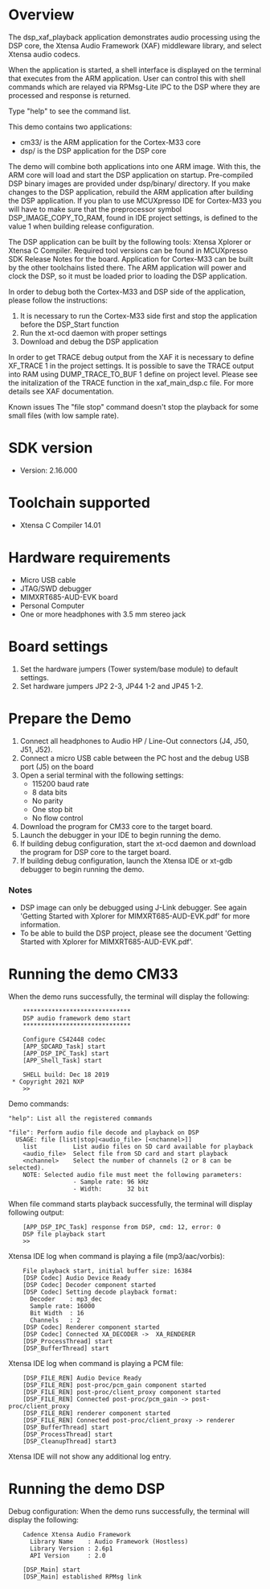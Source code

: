Overview
========
The dsp_xaf_playback application demonstrates audio processing using the DSP core,
the Xtensa Audio Framework (XAF) middleware library, and select Xtensa audio
codecs.

When the application is started, a shell interface is displayed on the terminal
that executes from the ARM application.  User can control this with shell
commands which are relayed via RPMsg-Lite IPC to the DSP where they are
processed and response is returned.

Type "help" to see the command list.

This demo contains two applications:
- cm33/ is the ARM application for the Cortex-M33 core
- dsp/ is the DSP application for the DSP core

The demo will combine both applications into one ARM image.
With this, the ARM core will load and start the DSP application on
startup. Pre-compiled DSP binary images are provided under dsp/binary/ directory.
If you make changes to the DSP application, rebuild the ARM application after building the DSP application.
If you plan to use MCUXpresso IDE for Cortex-M33 you will have to make sure that
the preprocessor symbol DSP_IMAGE_COPY_TO_RAM, found in IDE project settings,
is defined to the value 1 when building release configuration.

The DSP application can be built by the following tools:
Xtensa Xplorer or Xtensa C Compiler. Required tool versions can be found
in MCUXpresso SDK Release Notes for the board. Application for Cortex-M33 can be built by the other toolchains listed there.
The ARM application will power and clock the DSP, so it must be loaded prior to loading the DSP application.

In order to debug both the Cortex-M33 and DSP side of the application, please follow the instructions:
1. It is necessary to run the Cortex-M33 side first and stop the application before the DSP_Start function
2. Run the xt-ocd daemon with proper settings
3. Download and debug the DSP application

In order to get TRACE debug output from the XAF it is necessary to define XF_TRACE 1 in the project settings.
It is possible to save the TRACE output into RAM using DUMP_TRACE_TO_BUF 1 define on project level.
Please see the initalization of the TRACE function in the xaf_main_dsp.c file.
For more details see XAF documentation.

Known issues
The "file stop" command doesn't stop the playback for some small files (with low sample rate).


SDK version
===========
- Version: 2.16.000

Toolchain supported
===================
- Xtensa C Compiler  14.01

Hardware requirements
=====================
- Micro USB cable
- JTAG/SWD debugger
- MIMXRT685-AUD-EVK board
- Personal Computer
- One or more headphones with 3.5 mm stereo jack

Board settings
==============
1. Set the hardware jumpers (Tower system/base module) to default settings.
2. Set hardware jumpers JP2 2-3, JP44 1-2 and JP45 1-2.

Prepare the Demo
================
1. Connect all headphones to Audio HP / Line-Out connectors (J4, J50, J51, J52).
2. Connect a micro USB cable between the PC host and the debug USB port (J5) on the board
3. Open a serial terminal with the following settings:
    - 115200 baud rate
    - 8 data bits
    - No parity
    - One stop bit
    - No flow control
4. Download the program for CM33 core to the target board.
5. Launch the debugger in your IDE to begin running the demo.
6. If building debug configuration, start the xt-ocd daemon and download the program for DSP
   core to the target board.
7. If building debug configuration, launch the Xtensa IDE or xt-gdb debugger to
begin running the demo.

### Notes
- DSP image can only be debugged using J-Link debugger. See again 'Getting Started
  with Xplorer for MIMXRT685-AUD-EVK.pdf' for more information.
- To be able to build the DSP project, please see the document
  'Getting Started with Xplorer for MIMXRT685-AUD-EVK.pdf'.

Running the demo CM33
=====================
When the demo runs successfully, the terminal will display the following:
```
    ******************************
    DSP audio framework demo start
    ******************************

    Configure CS42448 codec
    [APP_SDCARD_Task] start
    [APP_DSP_IPC_Task] start
    [APP_Shell_Task] start

    SHELL build: Dec 18 2019
 * Copyright 2021 NXP
    >>
```

Demo commands:
```
"help": List all the registered commands

"file": Perform audio file decode and playback on DSP
  USAGE: file [list|stop|<audio_file> [<nchannel>]]
    list          List audio files on SD card available for playback
    <audio_file>  Select file from SD card and start playback
    <nchannel>    Select the number of channels (2 or 8 can be selected).
    NOTE: Selected audio file must meet the following parameters:
                  - Sample rate: 96 kHz
                  - Width:       32 bit
```

When file command starts playback successfully, the terminal will display following output:
```
    [APP_DSP_IPC_Task] response from DSP, cmd: 12, error: 0
    DSP file playback start
    >>
```

Xtensa IDE log when command is playing a file (mp3/aac/vorbis):
```
    File playback start, initial buffer size: 16384
    [DSP Codec] Audio Device Ready
    [DSP Codec] Decoder component started
    [DSP Codec] Setting decode playback format:
      Decoder    : mp3_dec
      Sample rate: 16000
      Bit Width  : 16
      Channels   : 2
    [DSP Codec] Renderer component started
    [DSP Codec] Connected XA_DECODER ->  XA_RENDERER
    [DSP_ProcessThread] start
    [DSP_BufferThread] start
```

Xtensa IDE log when command is playing a PCM file:
```
    [DSP_FILE_REN] Audio Device Ready
    [DSP_FILE_REN] post-proc/pcm_gain component started
    [DSP_FILE_REN] post-proc/client_proxy component started
    [DSP_FILE_REN] Connected post-proc/pcm_gain -> post-proc/client_proxy
    [DSP_FILE_REN] renderer component started
    [DSP_FILE_REN] Connected post-proc/client_proxy -> renderer
    [DSP_BufferThread] start
    [DSP_ProcessThread] start
    [DSP_CleanupThread] start3
```

Xtensa IDE will not show any additional log entry.

Running the demo DSP
====================
Debug configuration:
When the demo runs successfully, the terminal will display the following:
```
    Cadence Xtensa Audio Framework
      Library Name    : Audio Framework (Hostless)
      Library Version : 2.6p1
      API Version     : 2.0

    [DSP_Main] start
    [DSP_Main] established RPMsg link
```

